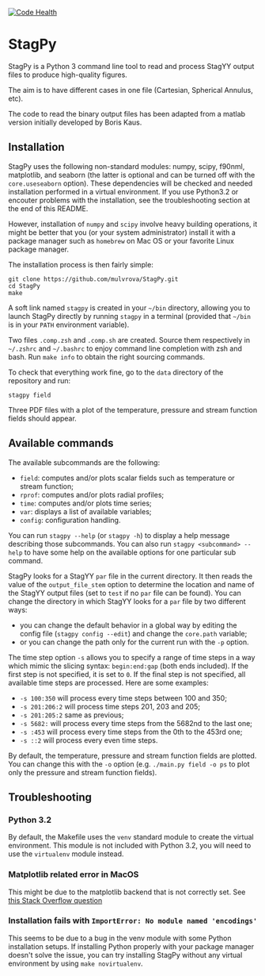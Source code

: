 [![Code Health](https://landscape.io/github/mulvrova/StagPy/master/landscape.svg?style=flat-square)](https://landscape.io/github/mulvrova/StagPy/master)

# StagPy

StagPy is a Python 3 command line tool to read and process StagYY output files
to produce high-quality figures.

The aim is to have different cases in one file (Cartesian, Spherical Annulus,
etc).

The code to read the binary output files has been adapted from a matlab version
initially developed by Boris Kaus.

## Installation

StagPy uses the following non-standard modules: numpy, scipy, f90nml,
matplotlib, and seaborn (the latter is optional and can be turned off with the
`core.useseaborn` option). These dependencies will be checked and needed
installation performed in a virtual environment. If you use Python3.2 or encouter
problems with the installation, see the troubleshooting section at the end of
this README.

However, installation of `numpy` and `scipy` involve heavy building operations,
it might be better that you (or your system administrator) install it with
a package manager such as `homebrew` on Mac OS or your favorite Linux package
manager.

The installation process is then fairly simple:

    git clone https://github.com/mulvrova/StagPy.git
    cd StagPy
    make

A soft link named `stagpy` is created in your `~/bin` directory, allowing you
to launch StagPy directly by running `stagpy` in a terminal (provided that
`~/bin` is in your `PATH` environment variable).

Two files `.comp.zsh` and `.comp.sh` are created. Source them respectively in
`~/.zshrc` and `~/.bashrc` to enjoy command line completion with zsh and bash.
Run `make info` to obtain the right sourcing commands.

To check that everything work fine, go to the `data` directory of the
repository and run:

    stagpy field

Three PDF files with a plot of the temperature, pressure and
stream function fields should appear.

## Available commands

The available subcommands are the following:

- `field`: computes and/or plots scalar fields such as temperature or stream
  function;
- `rprof`: computes and/or plots radial profiles;
- `time`: computes and/or plots time series;
- `var`: displays a list of available variables;
- `config`: configuration handling.

You can run `stagpy --help` (or `stagpy -h`) to display a help message describing
those subcommands. You can also run `stagpy <subcommand> --help` to have some
help on the available options for one particular sub command.

StagPy looks for a StagYY `par` file in the current directory. It then reads
the value of the `output_file_stem` option to determine the location and name
of the StagYY output files (set to `test` if no `par` file can be found).
You can change the directory in which StagYY looks for a `par` file by two
different ways:

- you can change the default behavior in a global way by editing the config
  file (`stagpy config --edit`) and change the `core.path` variable;
- or you can change the path only for the current run with the `-p` option.

The time step option `-s` allows you to specify a range of time steps in a way
which mimic the slicing syntax: `begin:end:gap` (both ends included). If the
first step is not specified, it is set to `0`. If the final step is not
specified, all available time steps are processed. Here are some examples:

- `-s 100:350` will process every time steps between 100 and 350;
- `-s 201:206:2` will process time steps 201, 203 and 205;
- `-s 201:205:2` same as previous;
- `-s 5682:` will process every time steps from the 5682nd to the last one;
- `-s :453` will process every time steps from the 0th to the 453rd one;
- `-s ::2` will process every even time steps.

By default, the temperature, pressure and stream function fields are plotted.
You can change this with the `-o` option (e.g. `./main.py field -o ps` to plot
only the pressure and stream function fields).

## Troubleshooting

### Python 3.2

By default, the Makefile uses the `venv` standard module to create the
virtual environment. This module is not included with Python 3.2, you
will need to use the `virtualenv` module instead.

### Matplotlib related error in MacOS

This might be due to the matplotlib backend that is not correctly set. See
[this Stack Overflow
question](http://stackoverflow.com/questions/21784641/installation-issue-with-matplotlib-python)

### Installation fails with `ImportError: No module named 'encodings'`

This seems to be due to a bug in the venv module with some Python installation
setups. If installing Python properly with your package manager doesn't solve
the issue, you can try installing StagPy without any virtual environment by
using `make novirtualenv`.

